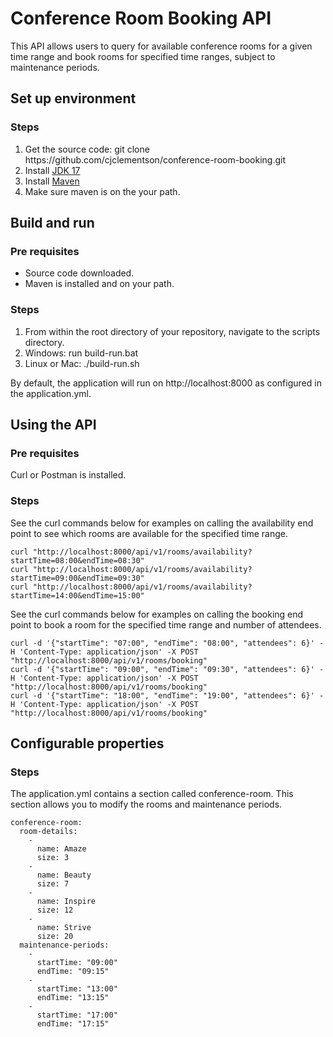 <h1>Conference Room Booking API</h1>

<p>
This API allows users to query for available conference rooms for a given time range and book rooms for specified time ranges, subject to maintenance periods.
</p>

<h2>Set up environment</h2>

<h3>Steps</h3>
<ol>
<li>Get the source code: git clone https://github.com/cjclementson/conference-room-booking.git</li>
<li>Install <a href="https://www.oracle.com/java/technologies/downloads/#java17">JDK 17</a></li>
<li>Install <a href="https://maven.apache.org/download.cgi">Maven</a></li>
<li>Make sure maven is on the your path.</li>
</ol>

<h2>Build and run</h2>

<h3>Pre requisites</h3>
<ul>
<li>Source code downloaded.</li>
<li>Maven is installed and on your path.</li>
</ul>

<h3>Steps</h3>
<ol>
<li>From within the root directory of your repository, navigate to the scripts directory.</li>
<li>Windows: run build-run.bat</li>
<li>Linux or Mac: ./build-run.sh</li>
</ol>

<p>By default, the application will run on http://localhost:8000 as configured in the application.yml.</p>

<h2>Using the API</h2>

<h3>Pre requisites</h3>
<p>Curl or Postman is installed.</p>

<h3>Steps</h3>

<p>See the curl commands below for examples on calling the availability end point to see which rooms are available for the specified time range.</p>

```
curl "http://localhost:8000/api/v1/rooms/availability?startTime=08:00&endTime=08:30"
curl "http://localhost:8000/api/v1/rooms/availability?startTime=09:00&endTime=09:30"
curl "http://localhost:8000/api/v1/rooms/availability?startTime=14:00&endTime=15:00"
```

<p>See the curl commands below for examples on calling the booking end point to book a room for the specified time range and number of attendees.</p>

```
curl -d '{"startTime": "07:00", "endTime": "08:00", "attendees": 6}' -H 'Content-Type: application/json' -X POST "http://localhost:8000/api/v1/rooms/booking"
curl -d '{"startTime": "09:00", "endTime": "09:30", "attendees": 6}' -H 'Content-Type: application/json' -X POST "http://localhost:8000/api/v1/rooms/booking"
curl -d '{"startTime": "18:00", "endTime": "19:00", "attendees": 6}' -H 'Content-Type: application/json' -X POST "http://localhost:8000/api/v1/rooms/booking"
```

<h2>Configurable properties</h2>

<h3>Steps</h3>
<p>The application.yml contains a section called conference-room. This section allows you to modify the rooms and maintenance periods.</p>

```
conference-room:
  room-details:
    - 
      name: Amaze
      size: 3
    - 
      name: Beauty
      size: 7
    - 
      name: Inspire
      size: 12
    - 
      name: Strive
      size: 20
  maintenance-periods:
    -
      startTime: "09:00"
      endTime: "09:15"
    -
      startTime: "13:00"
      endTime: "13:15"
    -
      startTime: "17:00"
      endTime: "17:15"
```